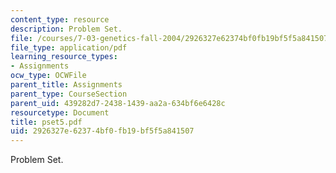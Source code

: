 ```yaml
---
content_type: resource
description: Problem Set.
file: /courses/7-03-genetics-fall-2004/2926327e62374bf0fb19bf5f5a841507_pset5.pdf
file_type: application/pdf
learning_resource_types:
- Assignments
ocw_type: OCWFile
parent_title: Assignments
parent_type: CourseSection
parent_uid: 439282d7-2438-1439-aa2a-634bf6e6428c
resourcetype: Document
title: pset5.pdf
uid: 2926327e-6237-4bf0-fb19-bf5f5a841507
---
```

Problem Set.

